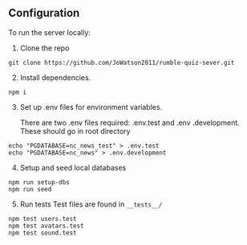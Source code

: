 ## Configuration

To run the server locally:

1. Clone the repo

```
git clone https://github.com/JoWatson2011/rumble-quiz-sever.git
```

2. Install dependencies.

```
npm i
```

3. Set up .env files for environment variables.

   There are two .env files required: .env.test and .env .development. These
   should go in root directory

```
echo "PGDATABASE=nc_news_test" > .env.test
echo "PGDATABASE=nc_news" > .env.development
```

4. Setup and seed local databases

```
npm run setup-dbs
npm run seed
```

5. Run tests Test files are found in `__tests__/`

```
npm test users.test
npm test avatars.test
npm test sound.test
```
